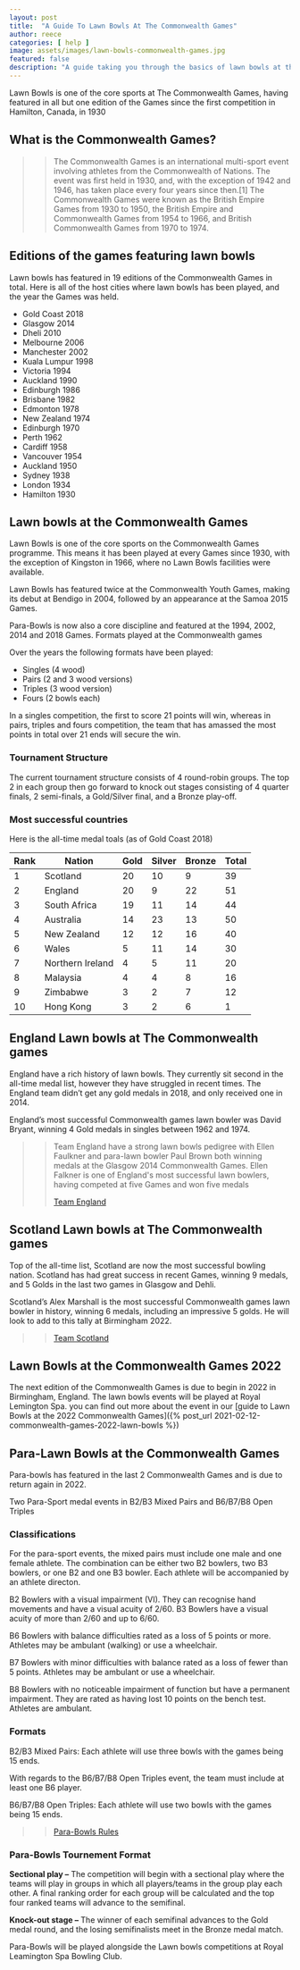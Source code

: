 ```yaml
---
layout: post
title:  "A Guide To Lawn Bowls At The Commonwealth Games"
author: reece
categories: [ help ]
image: assets/images/lawn-bowls-commonwealth-games.jpg
featured: false
description: "A guide taking you through the basics of lawn bowls at the Commonwealth games."
---
```


Lawn Bowls is one of the core sports at The Commonwealth Games, having featured in all but one edition of the Games since the first competition in Hamilton, Canada, in 1930

## What is the Commonwealth Games?

>> The Commonwealth Games is an international multi-sport event involving athletes from the Commonwealth of Nations. The event was first held in 1930, and, with the exception of 1942 and 1946, has taken place every four years since then.[1] The Commonwealth Games were known as the British Empire Games from 1930 to 1950, the British Empire and Commonwealth Games from 1954 to 1966, and British Commonwealth Games from 1970 to 1974. 

## Editions of the games featuring lawn bowls

Lawn bowls has featured in 19 editions of the Commonwealth Games in total. Here is all of the host cities where lawn bowls has been played, and the year the Games was held.

- Gold Coast 2018
- Glasgow 2014
- Dheli 2010
- Melbourne 2006
- Manchester 2002
- Kuala Lumpur 1998
- Victoria 1994
- Auckland 1990
- Edinburgh 1986
- Brisbane 1982
- Edmonton 1978
- New Zealand 1974
- Edinburgh 1970
- Perth 1962
- Cardiff 1958
- Vancouver 1954
- Auckland 1950
- Sydney 1938
- London 1934
- Hamilton 1930

## Lawn bowls at the Commonwealth Games

Lawn Bowls is one of the core sports on the Commonwealth Games programme. This means it has been played at every Games since 1930, with the exception of Kingston in 1966, where no Lawn Bowls facilities were available. 

Lawn Bowls has featured twice at the Commonwealth Youth Games, making its debut at Bendigo in 2004, followed by an appearance at the Samoa 2015 Games.

Para-Bowls is now also a core discipline and featured at the 1994, 2002, 2014 and 2018 Games.
Formats played at the Commonwealth games

Over the years the following formats have been played:
- Singles (4 wood)
- Pairs (2 and 3 wood versions)
- Triples (3 wood version)
- Fours (2 bowls each)

In a singles competition, the first to score 21 points will win, whereas in pairs, triples and fours competition, the team that has amassed the most points in total over 21 ends will secure the win. 

### Tournament Structure

The current tournament structure consists of 4 round-robin groups. The top 2 in each group then go forward to knock out stages consisting of 4 quarter finals, 2 semi-finals, a  Gold/Silver final, and a Bronze play-off.

### Most successful countries

Here is the all-time medal toals (as of Gold Coast 2018)

| Rank |	Nation |	Gold |	Silver |	Bronze |	Total |
| --------- |	--------- |	--------- |	--------- |	--------- |	--------- |
| 1 |	 Scotland |	20 |	10 |	9 |	39 |
| 2 |	 England |	20 |	9 |	22 |	51 |
| 3 |	 South Africa |	19 |	11 |	14 |	44 |
| 4 |	 Australia |	14 |	23 |	13 |	50 |
| 5 |	 New Zealand |	12 |	12 |	16 |	40 |
| 6 |	 Wales |	5 |	11 |	14 |	30 |
| 7 |	 Northern Ireland |	4 |	5 |	11 |	20 |
| 8 |	 Malaysia |	4 |	4 |	8 |	16 |
| 9 |	 Zimbabwe |	3 |	2 |	7 |	12 |
| 10 |	Hong Kong | 3 |	2 |	6 |	1 |


## England Lawn bowls at The Commonwealth games


England have a rich history of lawn bowls. They currently sit second in the all-time medal list, however they have struggled in recent times. The England team didn’t get any gold medals in 2018, and only received one in 2014.

England’s most successful Commonwealth games lawn bowler was David Bryant, winning 4 Gold medals in singles between 1962 and 1974.

>> Team England have a strong lawn bowls pedigree with Ellen Faulkner and para-lawn bowler Paul Brown both winning medals at the Glasgow 2014 Commonwealth Games. Ellen Falkner is one of England's most successful lawn bowlers, having competed at five Games and won five medals
>>
>> [Team England](https://teamengland.org/commonwealth-games-sports/lawn-bowls)

## Scotland Lawn bowls at The Commonwealth games

Top of the all-time list, Scotland are now the most successful bowling nation. Scotland has had great success in recent Games, winning 9 medals, and 5 Golds in the last two games in Glasgow and Dehli.

Scotland’s Alex Marshall is the most successful Commonwealth games lawn bowler in history, winning 6 medals, including an impressive 5 golds. He will look to add to this tally at Birmingham 2022.




>> [Team Scotland](https://www.teamscotland.scot/commonwealth-games/sports-in-the-games/lawn-bowls/)

## Lawn Bowls at the Commonwealth Games 2022

The next edition of the Commonwealth Games is due to begin in 2022 in Birmingham, England. The lawn bowls events will be played at Royal Lemington Spa. you can find out more about the event in our [guide to Lawn Bowls at the 2022 Commonwealth Games]({% post_url 2021-02-12-commonwealth-games-2022-lawn-bowls %})

## Para-Lawn Bowls at the Commonwealth Games

Para-bowls has featured in the last 2 Commonwealth Games and is due to return again in 2022.

Two Para-Sport medal events in B2/B3 Mixed Pairs and B6/B7/B8 Open Triples

### Classifications

For the para-sport events, the mixed pairs must include one male and one female athlete. The combination can be either two B2 bowlers, two B3 bowlers, or one B2 and one B3 bowler. Each athlete will be accompanied by an athlete directon.

B2 Bowlers with a visual impairment (VI). They can recognise hand movements and have a visual acuity of 2/60. B3 Bowlers have a visual acuity of more than 2/60 and up to 6/60.

B6 Bowlers with balance difficulties rated as a loss of 5 points or more. Athletes may be ambulant (walking) or use a wheelchair.

B7 Bowlers with minor difficulties with balance rated as a loss of fewer than 5 points. Athletes may be ambulant or use a wheelchair.

B8 Bowlers with no noticeable impairment of function but have a permanent impairment. They are rated as having lost 10 points on the bench test. Athletes are ambulant.

### Formats

B2/B3 Mixed Pairs: Each athlete will use three bowls with the games being 15 ends.

With regards to the B6/B7/B8 Open Triples event, the team must include at least one B6 player.


B6/B7/B8 Open Triples: Each athlete will use two bowls with the games being 15 ends.

>> [Para-Bowls Rules](https://results.gc2018.com/resCG2018-/pdf/CG2018-/LBO/CG2018-_DT_BCK__LBO-------------------------------_170_ENG.pdf)

### Para-Bowls Tournement Format

**Sectional play –** The competition will begin with a sectional play where the teams will play in groups in which all players/teams in the group play each other. A final ranking order for each group will be calculated and the top four ranked teams will advance to the semifinal.

**Knock-out stage –** The winner of each semifinal advances to the Gold medal round, and the losing semifinalists meet in the Bronze medal match.


Para-Bowls will be played alongside the Lawn bowls competitions at Royal Leamington Spa Bowling Club. 
